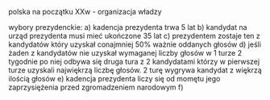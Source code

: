polska na początku XXw - organizacja władzy 

wybory prezydenckie:
a) kadencja prezydenta trwa 5 lat
b) kandydat na urząd prezydenta musi mieć ukończone 35 lat
c) prezydentem zostaje ten z kandydatów który uzyskał conajmniej 50% ważnie oddanych głosów 
d) jeśli żaden z kandydatów nie uzyskał wymaganej liczby głosów w 1 turze 2 tygodnie po niej odbywa się druga tura z 2 kandydatami którzy w pierwszej turze uzyskali najwiękrzą liczbę głosów. 2 turę wygrywa kandydat z więkrzą ilością głosów
e) kadencja prezydenta liczy się od momętu jego zaprzysiężenia przed zgromadzeniem narodowym 
f) 
